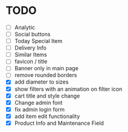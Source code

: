 # TODO
- [ ] Analytic
- [ ] Social buttons
- [ ] Today Special Item
- [ ] Delivery Info
- [ ] Similar Items
- [ ] favicon / title
- [ ] Banner only in main page
- [ ] remove rounded borders
- [x] add diameter to sizes
- [x] show filters with an animation on filter icon
- [x] cart title and style change
- [x] Change admin font
- [x] fix admin login form
- [x] add item edit functionality
- [x] Product Info and Maintenance Field
